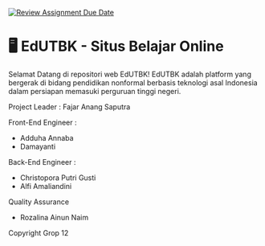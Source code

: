 [![Review Assignment Due Date](https://classroom.github.com/assets/deadline-readme-button-24ddc0f5d75046c5622901739e7c5dd533143b0c8e959d652212380cedb1ea36.svg)](https://classroom.github.com/a/0wBSnje4)

# 🖥️ EdUTBK - Situs Belajar Online

Selamat Datang di repositori web EdUTBK! EdUTBK adalah platform yang bergerak di bidang pendidikan nonformal berbasis teknologi asal Indonesia dalam persiapan memasuki perguruan tinggi negeri. <br>

Project Leader : Fajar Anang Saputra

Front-End Engineer :

- Adduha Annaba
- Damayanti

Back-End Engineer :

- Christopora Putri Gusti
- Alfi Amaliandini

Quality Assurance

- Rozalina Ainun Naim

Copyright Grop 12
